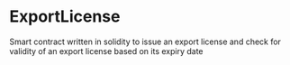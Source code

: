# ExportLicense
Smart contract written in solidity to issue an export license and check for validity of an export license based on its expiry date
